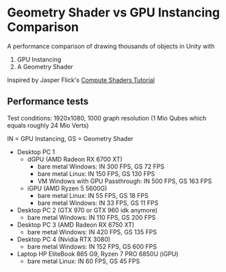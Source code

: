 # Geometry Shader vs GPU Instancing Comparison

A performance comparison of drawing thousands of objects in Unity with

1. GPU Instancing
2. A Geometry Shader

Inspired by Jasper Flick's [Compute Shaders Tutorial](https://catlikecoding.com/unity/tutorials/basics/compute-shaders/)

## Performance tests

Test conditions: 1920x1080, 1000 graph resolution (1 Mio Qubes which equals roughly 24 Mio Verts)

IN = GPU Instancing, GS = Geometry Shader

- Desktop PC 1
  - dGPU (AMD Radeon RX 6700 XT)
    - bare metal Windows: IN 300 FPS, GS 72 FPS
    - bare metal Linux: IN 150 FPS, GS 130 FPS
    - VM Windows with GPU Passthrough: IN 500 FPS, GS 163 FPS
  - iGPU (AMD Ryzen 5 5600G)
    - bare metal Linux: IN 55 FPS, GS 18 FPS
    - bare metal Windows: IN 33 FPS, GS 11 FPS
- Desktop PC 2 (GTX 970 or GTX 960 idk anymore)
  - bare metal Windows: IN 110 FPS, GS 200 FPS
- Desktop PC 3 (AMD Radeon RX 6750 XT)
  - bare metal Windows: IN 420 FPS, GS 135 FPS
- Desktop PC 4 (Nvidia RTX 3080)
  - bare metal Windows: IN 152 FPS, GS 600 FPS
- Laptop HP EliteBook 865 G9, Ryzen 7 PRO 6850U (iGPU)
  - bare metal Linux: IN 60 FPS, GS 45 FPS
